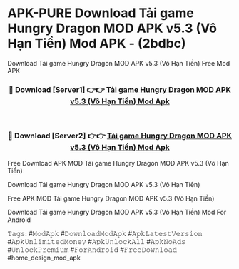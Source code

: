 # APK-PURE Download Tải game Hungry Dragon MOD APK v5.3 (Vô Hạn Tiền) Mod APK - (2bdbc)
Download Tải game Hungry Dragon MOD APK v5.3 (Vô Hạn Tiền) Free Mod APK

<div align="center">
<h3>🔴 Download [Server1] 👉👉 <a href="https://apk-comot.site?title=Tải_game_Hungry_Dragon_MOD_APK_v5.3_(Vô_Hạn_Tiền)">Tải game Hungry Dragon MOD APK v5.3 (Vô Hạn Tiền) Mod Apk</a></h3><br>

<h3>🔴 Download [Server2] 👉👉 <a href="https://apk-comot.site?title=Tải_game_Hungry_Dragon_MOD_APK_v5.3_(Vô_Hạn_Tiền)">Tải game Hungry Dragon MOD APK v5.3 (Vô Hạn Tiền) Mod Apk</a></h3>
</div>


Free Download APK MOD Tải game Hungry Dragon MOD APK v5.3 (Vô Hạn Tiền)

Download Tải game Hungry Dragon MOD APK v5.3 (Vô Hạn Tiền) 

Free APK MOD Tải game Hungry Dragon MOD APK v5.3 (Vô Hạn Tiền) 

Download Tải game Hungry Dragon MOD APK v5.3 (Vô Hạn Tiền) Mod For Android

𝚃𝚊𝚐𝚜: #𝙼𝚘𝚍𝙰𝚙𝚔 #𝙳𝚘𝚠𝚗𝚕𝚘𝚊𝚍𝙼𝚘𝚍𝙰𝚙𝚔 #𝙰𝚙𝚔𝙻𝚊𝚝𝚎𝚜𝚝𝚅𝚎𝚛𝚜𝚒𝚘𝚗 #𝙰𝚙𝚔𝚄𝚗𝚕𝚒𝚖𝚒𝚝𝚎𝚍𝙼𝚘𝚗𝚎𝚢 #𝙰𝚙𝚔𝚄𝚗𝚕𝚘𝚌𝚔𝙰𝚕𝚕 #𝙰𝚙𝚔𝙽𝚘𝙰𝚍𝚜 #𝚄𝚗𝚕𝚘𝚌𝚔𝙿𝚛𝚎𝚖𝚒𝚞𝚖 #𝙵𝚘𝚛𝙰𝚗𝚍𝚛𝚘𝚒𝚍 #𝙵𝚛𝚎𝚎𝙳𝚘𝚠𝚗𝚕𝚘𝚊𝚍 #home_design_mod_apk